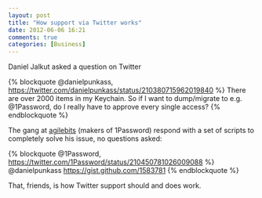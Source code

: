 ```yaml
---
layout: post
title: "How support via Twitter works"
date: 2012-06-06 16:21
comments: true
categories: [Business]
---
```


Daniel Jalkut asked a question on Twitter

{% blockquote @danielpunkass, https://twitter.com/danielpunkass/status/210380715962019840 %}
There are over 2000 items in my Keychain. So if I want to dump/migrate to e.g. @1Password, do I really have to approve every single access?
{% endblockquote %}

The gang at [agilebits](https://agilebits.com/) (makers of 1Password) respond with a set of scripts to completely solve his issue, no questions asked:

{% blockquote @1Password, https://twitter.com/1Password/status/210450781026009088 %}
@danielpunkass <a href="https://gist.github.com/1583781">https://gist.github.com/1583781</a> 
{% endblockquote %}

That, friends, is how Twitter support should and does work.

